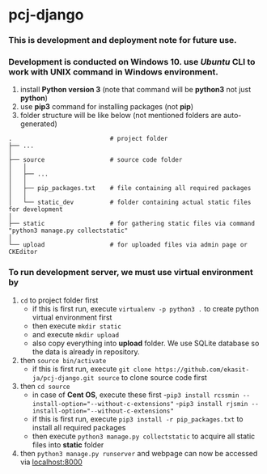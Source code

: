 # pcj-django
### This is development and deployment note for future use.

### Development is conducted on Windows 10.  use _Ubuntu_ CLI to work with UNIX command in Windows environment.
1. install **Python version 3** (note that command will be **python3** not just **python**)
2. use **pip3** command for installing packages (not **pip**)
3. folder structure will be like below (not mentioned folders are auto-generated)

```
.                           # project folder
├── ...
│
├── source                  # source code folder
│   │
│   ├── ...
│   │
│   ├── pip_packages.txt    # file containing all required packages
│   │
│   └── static_dev          # folder containing actual static files for development
│
├── static                  # for gathering static files via command "python3 manage.py collectstatic"
│
└── upload                  # for uploaded files via admin page or CKEditor
```

### To run development server, we must use virtual environment by
1. `cd` to project folder first
   - if this is first run, execute `virtualenv -p python3 .` to create python virtual environment first
   - then execute `mkdir static`
   - and execute `mkdir upload`
   - also copy everything into **upload** folder.  We use SQLite database so the data is already in repository.
2. then `source bin/activate`
   - if this is first run, execute `git clone https://github.com/ekasit-ja/pcj-django.git source` to clone source code first
3. then `cd source`
   - in case of **Cent OS**, execute these first
     -`pip3 install rcssmin --install-option="--without-c-extensions"`
     -`pip3 install rjsmin --install-option="--without-c-extensions"`
   - if this is first run, execute `pip3 install -r pip_packages.txt` to install all required packages
   - then execute `python3 manage.py collectstatic` to acquire all static files into **static** folder
4. then `python3 manage.py runserver` and webpage can now be accessed via [localhost:8000](localhost:8000)
